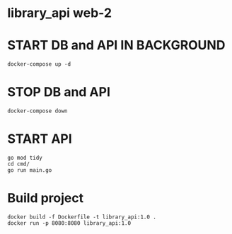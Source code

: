 # library_api web-2

# START DB and API IN BACKGROUND
    docker-compose up -d

# STOP DB and API
    docker-compose down

# START API
    go mod tidy  
    cd cmd/ 
    go run main.go 

# Build project
    docker build -f Dockerfile -t library_api:1.0 .
    docker run -p 8080:8080 library_api:1.0